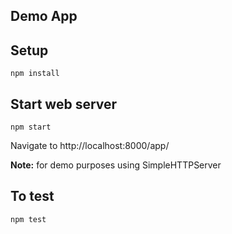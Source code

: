 ## Demo App

## Setup

```
npm install
```

## Start web server

```
npm start
```

Navigate to http://localhost:8000/app/

**Note:** for demo purposes using SimpleHTTPServer

## To test

```
npm test
```
